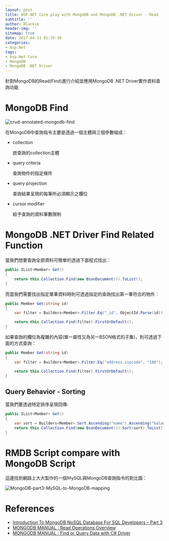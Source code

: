 ```yaml
---
layout: post
title: ASP.NET Core play with MongoDB and MongoDB .NET Driver - Read
subtitle: ''
author: Blackie
header-img: ''
sitemap: true
date: 2017-04-11 01:35:10
categories:
- Asp.Net
tags: 
- Asp.Net Core
- MongoDB
- MongoDB .NET Driver
---
```


針對MongoDB的Read(Find)進行介紹並應用MongoDB .NET Driver實作資料查詢功能

<!-- More -->

# MongoDB Find #

![crud-annotated-mongodb-find](crud-annotated-mongodb-find.png)

在MongoDB中查詢指令主要是透過一個主體與三個參數組成：

- collection

    欲查詢的collection主體

- query criteria

    查詢物件的指定條件

- query projection

    查詢結果呈現的每筆所必須顯示之欄位

- cursor modifier

    給予查詢的資料筆數限制


# MongoDB .NET Driver Find Related Function #

當我們想要查詢全部資料可簡單的透過下面程式找出：

```csharp
public IList<Member> Get()
{
    return this.Collection.Find(new BsonDocument()).ToList();
}
```

而當我們需要找出指定單筆資料時則可透過指定的查詢找出第一筆符合的物件：

```csharp
public Member Get(string id)
{
    var filter = Builders<Member>.Filter.Eq("_id", ObjectId.Parse(id));

    return this.Collection.Find(filter).FirstOrDefault();
}
```

如果查詢的欄位為複雜的內容(單一屬性又為另一BSON格式的子集)，則可透過下面的方式查詢：

```csharp
public Member Get(string id)
{
    var filter = Builders<Member>.Filter.Eq("address.zipcode", "100");

    return this.Collection.Find(filter).FirstOrDefault();
}
```

## Query Behavior - Sorting ##

當我們要透過特定排序呈現回傳:

```csharp
public IList<Member> Get()
{
    var sort = Builders<Member>.Sort.Ascending("name").Ascending("balance")
    return this.Collection.Find(new BsonDocument()).Sort(sort).ToList();
}
```

# RMDB Script compare with MongoDB Script #

這邊找到網路上大大製作的一個ＭySQL與MongoDB查詢指令的對比圖：

![MongoDB-part3-MySQL-to-MongoDB-mapping](MongoDB-part3-MySQL-to-MongoDB-mapping.jpg)

# References #

- [Introduction To MongoDB NoSQL Database For SQL Developers – Part 3](http://bicortex.com/page/12/)
- [MONGODB MANUAL : Read Operations Overview](https://docs.mongodb.com/v3.0/core/read-operations-introduction/)
- [MONGODB MANUAL : Find or Query Data with C# Driver](https://docs.mongodb.com/getting-started/csharp/query/)
